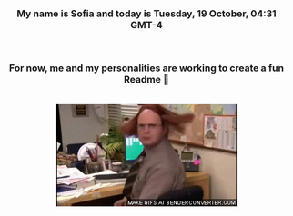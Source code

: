 


<div align="center">
<h3 >My name is Sofia and today is Tuesday, 19 October, 04:31 GMT-4</h3><br>
<h3 >For now, me and my personalities are working to create a fun Readme 👋
</h3><br>
<img src='img/dwight.gif' alt='working...'/>
</div>
